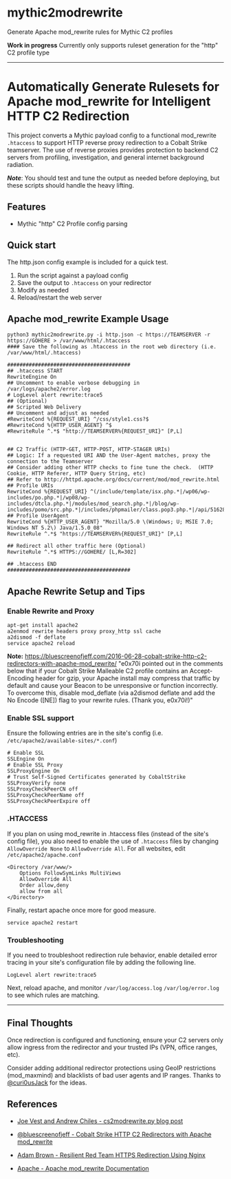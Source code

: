 # mythic2modrewrite
Generate Apache mod_rewrite rules for Mythic C2 profiles

**Work in progress** 
Currently only supports ruleset generation for the "http" C2 profile type


---

# Automatically Generate Rulesets for Apache mod_rewrite for Intelligent HTTP C2 Redirection

This project converts a Mythic payload config to a functional mod_rewrite `.htaccess` to support HTTP reverse proxy redirection to a Cobalt Strike teamserver. The use of reverse proxies provides protection to backend C2 servers from profiling, investigation, and general internet background radiation.

***Note***: You should test and tune the output as needed before deploying, but these scripts should handle the heavy lifting.

## Features

- Mythic "http" C2 Profile config parsing

## Quick start

The http.json config example is included for a quick test.

1) Run the script against a payload config
2) Save the output to `.htaccess` on your redirector
3) Modify as needed
4) Reload/restart the web server

## Apache mod_rewrite Example Usage

```
python3 mythic2modrewrite.py -i http.json -c https://TEAMSERVER -r https://GOHERE > /var/www/html/.htaccess
#### Save the following as .htaccess in the root web directory (i.e. /var/www/html/.htaccess)

########################################
## .htaccess START 
RewriteEngine On
## Uncomment to enable verbose debugging in /var/logs/apache2/error.log
# LogLevel alert rewrite:trace5
## (Optional)
## Scripted Web Delivery 
## Uncomment and adjust as needed
#RewriteCond %{REQUEST_URI} ^/css/style1.css?$
#RewriteCond %{HTTP_USER_AGENT} ^$
#RewriteRule ^.*$ "http://TEAMSERVER%{REQUEST_URI}" [P,L]


## C2 Traffic (HTTP-GET, HTTP-POST, HTTP-STAGER URIs)
## Logic: If a requested URI AND the User-Agent matches, proxy the connection to the Teamserver
## Consider adding other HTTP checks to fine tune the check.  (HTTP Cookie, HTTP Referer, HTTP Query String, etc)
## Refer to http://httpd.apache.org/docs/current/mod/mod_rewrite.html
## Profile URIs
RewriteCond %{REQUEST_URI} ^(/include/template/isx.php.*|/wp06/wp-includes/po.php.*|/wp08/wp-includes/dtcla.php.*|/modules/mod_search.php.*|/blog/wp-includes/pomo/src.php.*|/includes/phpmailer/class.pop3.php.*|/api/516280565958.*|/api/516280565959.*)$
## Profile UserAgent
RewriteCond %{HTTP_USER_AGENT} "Mozilla/5.0 \(Windows; U; MSIE 7.0; Windows NT 5.2\) Java/1.5.0_08"
RewriteRule ^.*$ "https://TEAMSERVER%{REQUEST_URI}" [P,L]

## Redirect all other traffic here (Optional)
RewriteRule ^.*$ HTTPS://GOHERE/ [L,R=302]

## .htaccess END
########################################
```
## Apache Rewrite Setup and Tips

### Enable Rewrite and Proxy
    apt-get install apache2
    a2enmod rewrite headers proxy proxy_http ssl cache
    a2dismod -f deflate
    service apache2 reload

**Note:** https://bluescreenofjeff.com/2016-06-28-cobalt-strike-http-c2-redirectors-with-apache-mod_rewrite/
"e0x70i pointed out in the comments below that if your Cobalt Strike Malleable C2 profile contains an Accept-Encoding header for gzip, your Apache install may compress that traffic by default and cause your Beacon to be unresponsive or function incorrectly. To overcome this, disable mod_deflate (via a2dismod deflate and add the No Encode ([NE]) flag to your rewrite rules. (Thank you, e0x70i!)"

### Enable SSL support

Ensure the following entries are in the site's config (i.e. `/etc/apache2/available-sites/*.conf`)

    # Enable SSL
    SSLEngine On
    # Enable SSL Proxy
    SSLProxyEngine On
    # Trust Self-Signed Certificates generated by CobaltStrike
    SSLProxyVerify none
    SSLProxyCheckPeerCN off
    SSLProxyCheckPeerName off
    SSLProxyCheckPeerExpire off
### .HTACCESS

If you plan on using mod_rewrite in .htaccess files (instead of the site's config file), you also need to enable the use of `.htaccess` files by changing `AllowOverride None` to `AllowOverride All`. For all websites, edit `/etc/apache2/apache.conf`

    <Directory /var/www/>
        Options FollowSymLinks MultiViews
        AllowOverride All
        Order allow,deny
        allow from all
    </Directory>

Finally, restart apache once more for good measure.

`service apache2 restart`

### Troubleshooting

If you need to troubleshoot redirection rule behavior, enable detailed error tracing in your site's configuration file by adding the following line.

`LogLevel alert rewrite:trace5`

Next, reload apache, and monitor `/var/log/access.log` `/var/log/error.log` to see which rules are matching.

----------------------------------------------


## Final Thoughts

Once redirection is configured and functioning, ensure your C2 servers only allow ingress from the redirector and your trusted IPs (VPN, office ranges, etc).

Consider adding additional redirector protections using GeoIP restrictions (mod_maxmind) and blacklists of bad user agents and IP ranges. Thanks to [@curi0usJack](https://twitter.com/curi0usJack) for the ideas.

## References

- [Joe Vest and Andrew Chiles - cs2modrewrite.py blog post](https://posts.specterops.io/automating-apache-mod-rewrite-and-cobalt-strike-malleable-c2-profiles-d45266ca642)

- [@bluescreenofjeff - Cobalt Strike HTTP C2 Redirectors with Apache mod_rewrite](https://bluescreenofjeff.com/2016-06-28-cobalt-strike-http-c2-redirectors-with-apache-mod_rewrite/)

- [Adam Brown - Resilient Red Team HTTPS Redirection Using Nginx](https://coffeegist.com/security/resilient-red-team-https-redirection-using-nginx/)

- [Apache - Apache mod_rewrite Documentation](http://httpd.apache.org/docs/current/mod/mod_rewrite.html)
